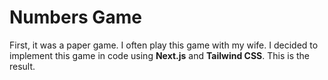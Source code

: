 # Numbers Game
First, it was a paper game. I often play this game with my wife. I decided to implement this game in code using **Next.js** and **Tailwind CSS**. This is the result.
